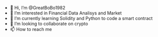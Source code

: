 - 👋 Hi, I’m @GreatBoBo1982
- 👀 I’m interested in Financial Data Analisys and Market
- 🌱 I’m currently learning Solidity and Python to code a smart contract
- 💞️ I’m looking to collaborate on crypto
- 📫 How to reach me 

<!---
GreatBoBo1982/GreatBoBo1982 is a ✨ special ✨ repository because its `README.md` (this file) appears on your GitHub profile.
You can click the Preview link to take a look at your changes.
--->
